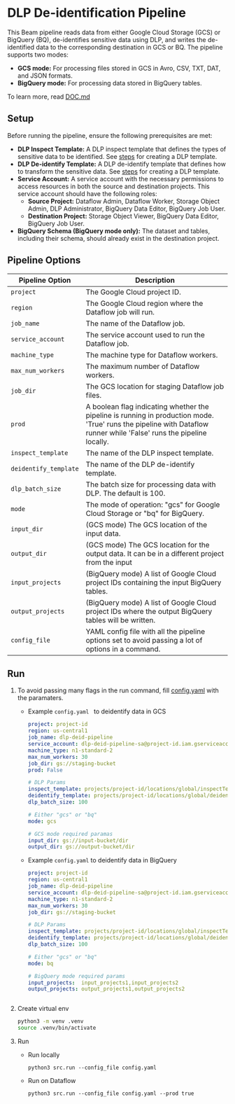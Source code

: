 # DLP De-identification Pipeline

This Beam pipeline reads data from either Google Cloud Storage (GCS) or BigQuery (BQ), de-identifies sensitive data using DLP, and writes the de-identified data to the corresponding destination in GCS or BQ. The pipeline supports two modes:

* **GCS mode:** For processing files stored in GCS in Avro, CSV, TXT, DAT, and JSON formats.
* **BigQuery mode:** For processing data stored in BigQuery tables.

To learn more, read [DOC.md](DOC.md)

## Setup

Before running the pipeline, ensure the following prerequisites are met:

* **DLP Inspect Template:** A DLP inspect template that defines the types of sensitive data to be identified. See [steps](src/dlp/templates/README.md#setup-and-deploy-the-templates) for creating a DLP template. 
* **DLP De-identify Template:** A DLP de-identify template that defines how to transform the sensitive data. See [steps](src/dlp/templates/README.md#setup-and-deploy-the-templates) for creating a DLP template. 
* **Service Account:** A service account with the necessary permissions to access resources in both the source and destination projects. This service account should have the following roles:
    * **Source Project:** Dataflow Admin, Dataflow Worker, Storage Object Admin, DLP Administrator, BigQuery Data Editor, BigQuery Job User.
    * **Destination Project:** Storage Object Viewer, BigQuery Data Editor, BigQuery Job User.
* **BigQuery Schema (BigQuery mode only):**  The dataset and tables, including their schema, should already exist in the destination project.


## Pipeline Options
| Pipeline Option | Description |
|---|---|
| `project` | The Google Cloud project ID. |
| `region` | The Google Cloud region where the Dataflow job will run. |
| `job_name` | The name of the Dataflow job. |
| `service_account` | The service account used to run the Dataflow job. |
| `machine_type` | The machine type for Dataflow workers. |
| `max_num_workers` | The maximum number of Dataflow workers. |
| `job_dir` | The GCS location for staging Dataflow job files. |
| `prod` | A boolean flag indicating whether the pipeline is running in production mode. 'True' runs the pipeline with Dataflow runner while 'False' runs the pipeline locally.|
| `inspect_template` | The name of the DLP inspect template. |
| `deidentify_template` | The name of the DLP de-identify template. |
| `dlp_batch_size` | The batch size for processing data with DLP. The default is 100.|
| `mode` | The mode of operation: "gcs" for Google Cloud Storage or "bq" for BigQuery. |
| `input_dir` | (GCS mode) The GCS location of the input data. |
| `output_dir` | (GCS mode) The GCS location for the output data. It can be in a different project from the input |
| `input_projects` | (BigQuery mode) A list of Google Cloud project IDs containing the input BigQuery tables. |
| `output_projects` | (BigQuery mode) A list of Google Cloud project IDs where the output BigQuery tables will be written. |
| `config_file` | YAML config file with all the pipeline options set to avoid passing a lot of options in a command. |

## Run
1. To avoid passing many flags in the run command, fill [config.yaml](config.yaml) with the paramaters.

    - Example `config.yaml ` to deidentify data in GCS
        ```yaml
        project: project-id
        region: us-central1
        job_name: dlp-deid-pipeline
        service_account: dlp-deid-pipeline-sa@project-id.iam.gserviceaccount.com
        machine_type: n1-standard-2
        max_num_workers: 30
        job_dir: gs://staging-bucket
        prod: False

        # DLP Params
        inspect_template: projects/project-id/locations/global/inspectTemplates/inspect_template
        deidentify_template: projects/project-id/locations/global/deidentifyTemplates/deidentify_template
        dlp_batch_size: 100

        # Either "gcs" or "bq"
        mode: gcs

        # GCS mode required paramas
        input_dir: gs://input-bucket/dir
        output_dir: gs://output-bucket/dir
        ```

    - Example `config.yaml` to deidentify data in BigQuery
        ```yaml
        project: project-id
        region: us-central1
        job_name: dlp-deid-pipeline
        service_account: dlp-deid-pipeline-sa@project-id.iam.gserviceaccount.com
        machine_type: n1-standard-2
        max_num_workers: 30
        job_dir: gs://staging-bucket

        # DLP Params
        inspect_template: projects/project-id/locations/global/inspectTemplates/inspect_template
        deidentify_template: projects/project-id/locations/global/deidentifyTemplates/deidentify_template
        dlp_batch_size: 100

        # Either "gcs" or "bq"
        mode: bq

        # BigQuery mode required params
        input_projects:  input_projects1,input_projects2
        output_projects: output_projects1,output_projects2
    ```

2. Create virtual env
    ```bash
    python3 -m venv .venv
    source .venv/bin/activate
    ```

3. Run
    - Run locally
        ```
        python3 src.run --config_file config.yaml
        ```
    - Run on Dataflow
        ```
        python3 src.run --config_file config.yaml --prod true
        ```

